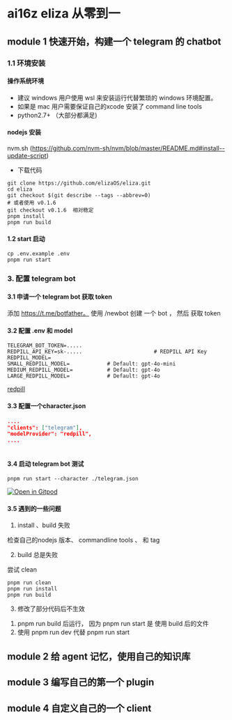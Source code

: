 # ai16z eliza 从零到一

## module 1 快速开始，构建一个 telegram 的 chatbot

### 1.1 环境安装

#### 操作系统环境

- 建议 windows 用户使用 wsl 来安装运行代替繁琐的 windows 环境配置。
- 如果是 mac 用户需要保证自己的xcode 安装了 command line tools
- python2.7+ （大部分都满足)

#### nodejs 安装

nvm.sh (<https://github.com/nvm-sh/nvm/blob/master/README.md#install--update-script>)

- 下载代码

```shell
git clone https://github.com/elizaOS/eliza.git
cd eliza
git checkout $(git describe --tags --abbrev=0) 
# 或者使用 v0.1.6
git checkout v0.1.6  相对稳定
pnpm install 
pnpm run build 
```

#### 1.2 start 启动

```shell
cp .env.example .env
pnpm run start
```

### 3. 配置 telegram bot

#### 3.1 申请一个 telegram bot 获取 token

添加 <https://t.me/botfather。>
使用 /newbot 创建 一个 bot ， 然后 获取 token

#### 3.2 配置 .env 和 model

```shell
TELEGRAM_BOT_TOKEN=.....
REDPILL_API_KEY=sk-.....                       # REDPILL API Key
REDPILL_MODEL=
SMALL_REDPILL_MODEL=            # Default: gpt-4o-mini
MEDIUM_REDPILL_MODEL=           # Default: gpt-4o
LARGE_REDPILL_MODEL=            # Default: gpt-4o
```

[redpill](https://redpill.ai/)

#### 3.3 配置一个character.json

```json
....
"clients": ["telegram"],
"modelProvider": "redpill",
....
  
```

#### 3.4 启动 telegram bot 测试

```shell
pnpm run start --character ./telegram.json
```

[![Open in Gitpod](https://gitpod.io/button/open-in-gitpod.svg)](https://gitpod.io/#https://github.com/elizaos/eliza/tree/main)

#### 3.5 遇到的一些问题

1. install 、build 失败

检查自己的nodejs 版本、 commandline tools 、 和 tag 

2. build 总是失败

尝试 clean

```shell
pnpm run clean 
pnpm run install 
pnpm run build 
```

3. 修改了部分代码后不生效

1) pnpm run build 后运行， 因为 pnpm run start 是 使用 build 后的文件
2) 使用 pnpm run dev 代替 pnpm run start


## module 2 给 agent 记忆，使用自己的知识库

## module 3 编写自己的第一个 plugin

## module 4 自定义自己的一个 client
